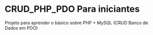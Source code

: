 # CRUD_PHP_PDO Para iniciantes


Projeto para aprender o básico sobre PHP + MySQL (CRUD Banco de Dados em PDO)
